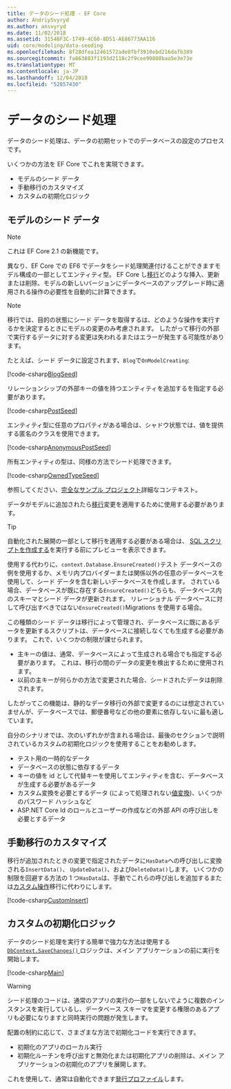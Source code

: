 ```yaml
---
title: データのシード処理 - EF Core
author: AndriySvyryd
ms.author: ansvyryd
ms.date: 11/02/2018
ms.assetid: 3154BF3C-1749-4C60-8D51-AE86773AA116
uid: core/modeling/data-seeding
ms.openlocfilehash: 8f28dfea12461572ade8fbf3910ebd216dafb389
ms.sourcegitcommit: fa863883f1193d2118c2f9cee90808baa5e3e73e
ms.translationtype: MT
ms.contentlocale: ja-JP
ms.lasthandoff: 12/04/2018
ms.locfileid: "52857430"
---
```

# <a name="data-seeding"></a>データのシード処理

データのシード処理は、データの初期セットでのデータベースの設定のプロセスです。

いくつかの方法を EF Core でこれを実現できます。
* モデルのシード データ
* 手動移行のカスタマイズ
* カスタムの初期化ロジック

## <a name="model-seed-data"></a>モデルのシード データ

> [!NOTE]
> これは EF Core 2.1 の新機能です。

異なり、EF Core での EF6 でデータをシード処理関連付けることができますモデル構成の一部としてエンティティ型。 EF Core し[移行](xref:core/managing-schemas/migrations/index)どのような挿入、更新または削除、モデルの新しいバージョンにデータベースのアップグレード時に適用される操作の必要性を自動的に計算できます。

> [!NOTE]
> 移行では、目的の状態にシード データを取得するは、どのような操作を実行するかを決定するときにモデルの変更のみ考慮されます。 したがって移行の外部で実行するデータに対する変更は失われるまたはエラーが発生する可能性があります。

たとえば、シード データに設定されます、`Blog`で`OnModelCreating`:

[!code-csharp[BlogSeed](../../../samples/core/Modeling/DataSeeding/DataSeedingContext.cs?name=BlogSeed)]

リレーションシップの外部キーの値を持つエンティティを追加するを指定する必要があります。

[!code-csharp[PostSeed](../../../samples/core/Modeling/DataSeeding/DataSeedingContext.cs?name=PostSeed)]

エンティティ型に任意のプロパティがある場合は、シャドウ状態では、値を提供する匿名のクラスを使用できます。

[!code-csharp[AnonymousPostSeed](../../../samples/core/Modeling/DataSeeding/DataSeedingContext.cs?name=AnonymousPostSeed)]

所有エンティティの型は、同様の方法でシード処理できます。

[!code-csharp[OwnedTypeSeed](../../../samples/core/Modeling/DataSeeding/DataSeedingContext.cs?name=OwnedTypeSeed)]

参照してください、[完全なサンプル プロジェクト](https://github.com/aspnet/EntityFramework.Docs/tree/master/samples/core/Modeling/DataSeeding)詳細なコンテキスト。

データがモデルに追加されたら[移行](xref:core/managing-schemas/migrations/index)変更を適用するために使用する必要があります。

> [!TIP]
> 自動化された展開の一部として移行を適用する必要がある場合は、 [SQL スクリプトを作成する](xref:core/managing-schemas/migrations/index#generate-sql-scripts)を実行する前にプレビューを表示できます。

使用する代わりに、`context.Database.EnsureCreated()`テスト データベースの例を使用するか、メモリ内プロバイダーまたは関係以外の任意のデータベースを使用して、シード データを含む新しいデータベースを作成します。 されている場合、データベースが既に存在する`EnsureCreated()`どちらも、データベース内のスキーマとシード データが更新されます。 リレーショナル データベースに対して呼び出すべきではない`EnsureCreated()`Migrations を使用する場合。

この種類のシード データは移行によって管理され、データベースに既にあるデータを更新するスクリプトは、データベースに接続しなくても生成する必要があります。 これで、いくつかの制限が課せられます。
* 主キーの値は、通常、データベースによって生成される場合でも指定する必要があります。 これは、移行の間のデータの変更を検出するために使用されます。
* 以前の主キーが何らかの方法で変更された場合、シードされたデータは削除されます。

したがってこの機能は、静的なデータ移行の外部で変更するのには想定されていませんが、データベースでは、郵便番号などの他の要素に依存しないに最も適しています。

自分のシナリオでは、次のいずれかが含まれる場合は、最後のセクションで説明されているカスタムの初期化ロジックを使用することをお勧めします。
* テスト用の一時的なデータ
* データベースの状態に依存するデータ
* キーの値を id として代替キーを使用してエンティティを含む、データベースが生成する必要があるデータ
* カスタム変換を必要とするデータ (によって処理されない[値変換](xref:core/modeling/value-conversions))、いくつかのパスワード ハッシュなど
* ASP.NET Core Id のロールとユーザーの作成などの外部 API の呼び出しを必要とするデータ

## <a name="manual-migration-customization"></a>手動移行のカスタマイズ

移行が追加されたときの変更で指定されたデータに`HasData`への呼び出しに変換される`InsertData()`、 `UpdateData()`、および`DeleteData()`します。 いくつかの制限を回避する方法の 1 つ`HasData`は、手動でこれらの呼び出しを追加するまたは[カスタム操作](xref:core/managing-schemas/migrations/operations)移行に代わりにします。

[!code-csharp[CustomInsert](../../../samples/core/Modeling/DataSeeding/Migrations/20181102235626_Initial.cs?name=CustomInsert)]

## <a name="custom-initialization-logic"></a>カスタムの初期化ロジック

データのシード処理を実行する簡単で強力な方法は使用する[ `DbContext.SaveChanges()` ](xref:core/saving/index)ロジックは、メイン アプリケーションの前に実行を開始します。

[!code-csharp[Main](../../../samples/core/Modeling/DataSeeding/Program.cs?name=CustomSeeding)]

> [!WARNING]
> シード処理のコードは、通常のアプリの実行の一部をしないでように複数のインスタンスを実行しているし、データベース スキーマを変更する権限のあるアプリも必要になりますと同時実行の問題が発生します。

配置の制約に応じて、さまざまな方法で初期化コードを実行できます。
* 初期化のアプリのローカル実行
* 初期化ルーチンを呼び出すと無効化または初期化アプリの削除は、メイン アプリケーションの初期化のアプリを展開します。

これを使用して、通常は自動化できます[発行プロファイル](https://docs.microsoft.com/en-us/aspnet/core/host-and-deploy/visual-studio-publish-profiles)します。

